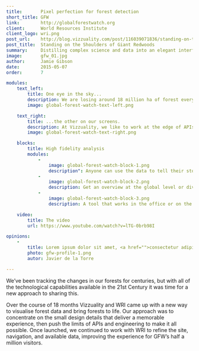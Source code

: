 ```yaml
---
title:       Pixel perfection for forest detection
short_title: GFW
link:        http://globalforestwatch.org
client:      World Resources Institute
client_logo: wri.png
post_url:    http://blog.vizzuality.com/post/116039071836/standing-on-the-shoulders-of-giant-redwoods
post_title:  Standing on the Shoulders of Giant Redwoods
summary:     Distilling complex science and data into an elegant interface for anyone to track changes to the world’s forests.
image:       gfw_01.jpg
author:      Jamie Gibson
date:        2015-05-07
order:       7

modules:
    text_left:
        title: One eye in the sky...
        description: We are losing around 18 million ha of forest every year, according to the latest estimates. With enhanced satellite capabilities and analysis of earth observations, we can monitor changes to our planet more easily than ever before
        image: global-forest-watch-text-left.png

    text_right:
        title: ...the other on our screens.
        description: At Vizzuality, we like to work at the edge of APIs and push the boundaries of visualisation technology. We integrated a host of different front end techniques together to create a fast, beautiful and easy-to-use map tool. 
        image: global-forest-watch-text-right.png

    blocks:
        title: High fidelity analysis
        modules:
            -
                image: global-forest-watch-block-1.png
                description": Anyone can use the data to tell their story about forest change and share it with the world. 
            -
                image: global-forest-watch-block-2.png
                description: Get an overview at the global level or dive into the details for one country with our local and global modes
            -
                image: global-forest-watch-block-3.png
                description: A tool that works in the office or on the go; with the mobile version, you can tell your story no matter where you are. 

    video:
        title: The video
        url: https://www.youtube.com/watch?v=lTG-0brb98I

opinions:
    -
        title: Lorem ipsum dolor sit amet, <a href="">consectetur adipisicing</a> elit, sed do eiusmod tempor incididunt.
        photo: gfw-profile-1.png
        autor: Javier de la Torre

---
```


We’ve been tracking the changes in our forests for centuries, but with all of the technological capabilities available in the 21st Century it was time for a new approach to sharing this. 

Over the course of 18 months Vizzuality and WRI came up with a new way to visualise forest data and bring forests to life. Our approach was to concentrate on the small design details that deliver a memorable experience, then push the limits of APIs and engineering to make it all possible. Once launched, we continued to work with WRI to refine the site, navigation, and available data, improving the experience for GFW’s half a million visitors. 
